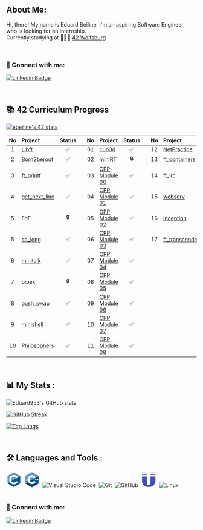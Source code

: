 

<!--
**Eduard953/Eduard953** is a ✨ _special_ ✨ repository because its `README.md` (this file) appears on your GitHub profile.

Here are some ideas to get you started:

- 🔭 I’m currently working on ...
- 🌱 I’m currently learning ...
- 👯 I’m looking to collaborate on ...
- 🤔 I’m looking for help with ...
- 💬 Ask me about ...
- 📫 How to reach me: ...
- 😄 Pronouns: ...
- ⚡ Fun fact: ...
-->

## About Me:
Hi, there! My name is Eduard Beiline, I'm an aspiring Software Engineer, who is looking for an Internship. \
Currently studying at 👨🏻‍💻 [42 Wolfsburg](https://42wolfsburg.de/)

<br />

### :link: Connect with me:

[![Linkedin Badge](https://img.shields.io/badge/-Eduard_Beiline-blue?style=flat&logo=Linkedin&logoColor=white)](https://www.linkedin.com/in/eduardbeiline)

<br />

## 📚 42 Curriculum Progress

[![ebeiline's 42 stats](https://badge42.vercel.app/api/v2/cl3g3rmvh003109l5b540dua1/stats?cursusId=21&coalitionId=149)](https://github.com/JaeSeoKim/badge42)

| No  | Project                                    | Status |   | No  | Project       | Status |   | No  | Project                        | Status |
| :-: | :----------------------------------------- | :----: | - | :-: | :------------ | :----: | - | :-: | :----------------------------- | :----: |
| 1   | [Libft](../../../libft)                    | ✅     |   | 01  | [cub3d](../../../cub3d)         | ✅     |   | 12  | [NetPractice](../../../netpractice)                    | ✅      |
| 2   | [Born2beroot](../../../b2br)               | ✅     |   | 02  | miniRT        | 🔒     |   | 13  | [ft_containers](../../../ft_containers)                  | 🛠      |
| 3   | [ft_printf](../../../ft_printf)            | ✅     |   | 03  | [CPP Module 00](../../../cpp/tree/main/cp00) | ✅     |   | 14  | ft_irc                         | 🔒      |
| 4   | [get_next_line](../../../get_next_line)    | ✅     |   | 04  | [CPP Module 01](../../../cpp/tree/main/cp01) | ✅     |   | 15  | [webserv](../../../webserv)                        | ✅      |
| 5   | FdF                                        | 🔒     |   | 05  | [CPP Module 02](../../../cpp/tree/main/cp02) | ✅     |   | 16  | [Inception](../../../inception)                      | ✅      |
| 5   | [so_long](../../../so_long)                | ✅     |   | 06  | [CPP Module 03](../../../cpp/tree/main/cp03) | ✅     |   | 17  | [ft_transcendence](../../../ft_containers)               | ✅     |
| 6   | [minitalk](../../../minitalk)              | ✅     |   | 07  | [CPP Module 04](../../../cpp/tree/main/cp04) | ✅     |   |     |                                |         |
| 7   |  pipex                                     | 🔒     |   | 08  | [CPP Module 05](../../../cpp/tree/main/cp05) | ✅     |   |     |                                |         |
| 8   | [push_swap](../../../push_swap)            | ✅     |   | 09  | [CPP Module 06](../../../cpp/tree/main/cp06) | ✅     |   |     |                                |         |
| 9   |  [minishell](../../../minishell)           | ✅     |   | 10  | [CPP Module 07](../../../cpp/tree/main/cp07) | ✅     |   |     |                                |         |
| 10  |  [Philosophers](../../../philosophers)     | ✅     |   | 11  | [CPP Module 08](../../../cpp/tree/main/cp08) | ✅     |   |     |                                |         |

<br />

## 📊 My Stats :
![Eduard953's GitHub stats](https://github-readme-stats.vercel.app/api?username=Eduard953&hide=contribs,prs&show_icons=true&theme=vue-dark)

[![GitHub Streak](http://github-readme-streak-stats.herokuapp.com?user=Eduard953&theme=vue-dark&background=000000)](https://git.io/streak-stats)

[![Top Langs](https://github-readme-stats.vercel.app/api/top-langs/?username=Eduard953&hide=jupyter%20notebook&layout=compact&theme=vue-dark)](https://github.com/anuraghazra/github-readme-stats)

<br />

## :hammer_and_wrench: Languages and Tools :

<div>
  <img src="https://github.com/devicons/devicon/blob/master/icons/c/c-original.svg"  title="C" alt="C" width="40" height="40"/>&nbsp;
  <img src="https://github.com/devicons/devicon/blob/master/icons/cplusplus/cplusplus-original.svg" title="C++" alt="C++" width="40" height="40"/>&nbsp;
  <img src="https://cdn.jsdelivr.net/gh/devicons/devicon/icons/vscode/vscode-original.svg" title="Visual Studio Code" alt="Visual Studio Code" width="40" height="40"/>&nbsp;
  <img src="https://cdn.jsdelivr.net/gh/devicons/devicon/icons/git/git-original.svg" title="Git" alt="Git" width="40" height="40"/>&nbsp;
  <img src="https://user-images.githubusercontent.com/3369400/139448065-39a229ba-4b06-434b-bc67-616e2ed80c8f.png" title="GitHub" alt="GitHub" width="40" height="40"/>&nbsp;
  <img src="https://github.com/devicons/devicon/blob/master/icons/unix/unix-original.svg" title="Unix" alt="Unix" width="40" height="40"/>&nbsp;
  <img src="https://img.icons8.com/color/48/000000/linux--v2.png" title="Linux" alt="Linux" width="40" height="40"/>&nbsp;
<div>

<br />

### :link: Connect with me:

[![Linkedin Badge](https://img.shields.io/badge/-Eduard_Beiline-blue?style=flat&logo=Linkedin&logoColor=white)](https://www.linkedin.com/in/eduardbeiline)

